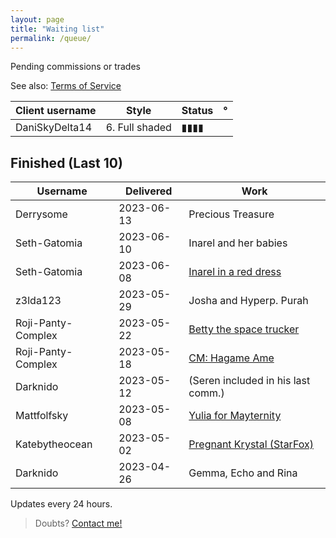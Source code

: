 ```yaml
---
layout: page
title: "Waiting list"
permalink: /queue/
---
```

<!--▮▮▮▮▯▯▯▯-->


Pending commissions or trades

See also: [Terms  of Service](/tos)  

| **Client username** | **Style** | **Status** | ° |
| --- | --- | --- | --- |
| DaniSkyDelta14 | 6. Full shaded | ▮▮▮▮ |  |

## Finished (Last 10)

| **Username** | **Delivered** | **Work** |
| --- | --- | --- |
| Derrysome | 2023-06-13 | Precious Treasure |
| Seth-Gatomia | 2023-06-10 | Inarel and her babies |
| Seth-Gatomia | 2023-06-08 | [Inarel in a red dress](https://twitter.com/TeiJuanArt/status/1667173182485286914) |
| z3lda123 | 2023-05-29 | Josha and Hyperp. Purah |
| Roji-Panty-Complex | 2023-05-22 | [Betty the space trucker](https://www.furaffinity.net/view/52257931/) |
| Roji-Panty-Complex | 2023-05-18 | [CM: Hagame Ame](https://www.furaffinity.net/view/52199202/) |
| Darknido | 2023-05-12 | \(Seren included in his last comm.\) |
| Mattfolfsky | 2023-05-08 | [Yulia for Mayternity](https://www.furaffinity.net/view/52081702/) |
| Katebytheocean | 2023-05-02 | [Pregnant Krystal \(StarFox\)](https://twitter.com/AKate155/status/1653542378043523072) |
| Darknido | 2023-04-26 | Gemma, Echo and Rina |

Updates every 24 hours.  
> Doubts? [Contact me!](/contact)

